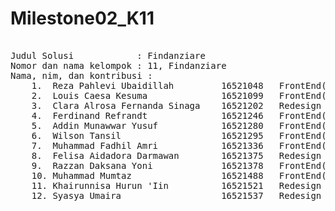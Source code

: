 # Milestone02_K11
<pre>

Judul Solusi            : Findanziare
Nomor dan nama kelompok : 11, Findanziare 
Nama, nim, dan kontribusi : 
    1.  Reza Pahlevi Ubaidillah         16521048   FrontEnd(Message, Chat)
    2.  Louis Caesa Kesuma              16521099   FrontEnd(Login, Register, masukan, masukan terkirim, konfirmasi pembayaran)         
    3.  Clara Alrosa Fernanda Sinaga    16521202   Redesign solusi
    4.  Ferdinand Refrandt              16521246   FrontEnd(settings)
    5.  Addin Munawwar Yusuf            16521280   FrontEnd(feed, search)            
    6.  Wilson Tansil                   16521295   FrontEnd(nominal pembayaran)            
    7.  Muhammad Fadhil Amri            16521336   FrontEnd(About Us)              
    8.  Felisa Aidadora Darmawan        16521375   Redesign solusi   
    9.  Razzan Daksana Yoni             16521378   FrontEnd(post_project,project_detail,home)
    10. Muhammad Mumtaz                 16521488   FrontEnd(Profile)
    11. Khairunnisa Hurun 'Iin          16521521   Redesign solusi            
    12. Syasya Umaira                   16521537   Redesign solusi               
</pre>
